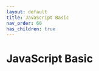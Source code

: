 ```yaml
---
layout: default
title: JavaScript Basic
nav_order: 60
has_children: true
---
```


# JavaScript Basic
